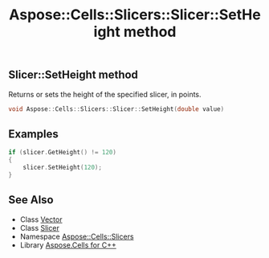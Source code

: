 ﻿---
title: Aspose::Cells::Slicers::Slicer::SetHeight method
linktitle: SetHeight
second_title: Aspose.Cells for C++ API Reference
description: 'Aspose::Cells::Slicers::Slicer::SetHeight method. Returns or sets the height of the specified slicer, in points in C++.'
type: docs
weight: 4400
url: /cpp/aspose.cells.slicers/slicer/setheight/
---
## Slicer::SetHeight method


Returns or sets the height of the specified slicer, in points.

```cpp
void Aspose::Cells::Slicers::Slicer::SetHeight(double value)
```


## Examples


```cpp
if (slicer.GetHeight() != 120)
{
    slicer.SetHeight(120);
}
```

## See Also

* Class [Vector](../../../aspose.cells/vector/)
* Class [Slicer](../)
* Namespace [Aspose::Cells::Slicers](../../)
* Library [Aspose.Cells for C++](../../../)
